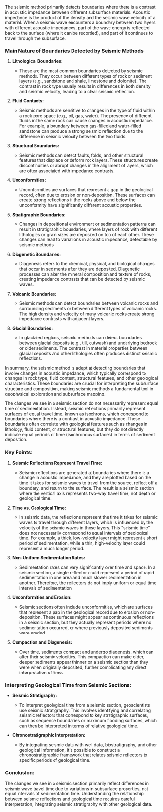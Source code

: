 The seismic method primarily detects boundaries where there is a contrast in acoustic impedance between different subsurface materials. Acoustic impedance is the product of the density and the seismic wave velocity of a material. When a seismic wave encounters a boundary between two layers with different acoustic impedances, part of the wave energy is reflected back to the surface (where it can be recorded), and part of it continues to travel through the subsurface.

### Main Nature of Boundaries Detected by Seismic Methods

1. **Lithological Boundaries:**
   - These are the most common boundaries detected by seismic methods. They occur between different types of rock or sediment layers (e.g., sandstone and shale, limestone and dolomite). The contrast in rock type usually results in differences in both density and seismic velocity, leading to a clear seismic reflection.

2. **Fluid Contacts:**
   - Seismic methods are sensitive to changes in the type of fluid within a rock pore space (e.g., oil, gas, water). The presence of different fluids in the same rock can cause changes in acoustic impedance. For example, a boundary between gas-filled and water-filled sandstone can produce a strong seismic reflection due to the difference in seismic velocity between the two fluids.

3. **Structural Boundaries:**
   - Seismic methods can detect faults, folds, and other structural features that displace or deform rock layers. These structures create discontinuities or abrupt changes in the alignment of layers, which are often associated with impedance contrasts.

4. **Unconformities:**
   - Unconformities are surfaces that represent a gap in the geological record, often due to erosion or non-deposition. These surfaces can create strong reflections if the rocks above and below the unconformity have significantly different acoustic properties.

5. **Stratigraphic Boundaries:**
   - Changes in depositional environment or sedimentation patterns can result in stratigraphic boundaries, where layers of rock with different lithologies or grain sizes are deposited on top of each other. These changes can lead to variations in acoustic impedance, detectable by seismic methods.

6. **Diagenetic Boundaries:**
   - Diagenesis refers to the chemical, physical, and biological changes that occur in sediments after they are deposited. Diagenetic processes can alter the mineral composition and texture of rocks, creating impedance contrasts that can be detected by seismic waves.

7. **Volcanic Boundaries:**
   - Seismic methods can detect boundaries between volcanic rocks and surrounding sediments or between different types of volcanic rocks. The high density and velocity of many volcanic rocks create strong impedance contrasts with adjacent layers.

8. **Glacial Boundaries:**
   - In glaciated regions, seismic methods can detect boundaries between glacial deposits (e.g., till, outwash) and underlying bedrock or older sediments. The contrast in material properties between glacial deposits and other lithologies often produces distinct seismic reflections.

In summary, the seismic method is adept at detecting boundaries that involve changes in acoustic impedance, which typically correspond to changes in rock type, fluid content, structural features, and other geological characteristics. These boundaries are crucial for interpreting the subsurface structure and composition, making seismic methods a fundamental tool in geophysical exploration and subsurface mapping.


The changes we see in a seismic section do not necessarily represent equal time of sedimentation. Instead, seismic reflections primarily represent surfaces of equal travel time, known as isochrons, which correspond to boundaries where there is a contrast in acoustic impedance. These boundaries often correlate with geological features such as changes in lithology, fluid content, or structural features, but they do not directly indicate equal periods of time (isochronous surfaces) in terms of sediment deposition.

### Key Points:

1. **Seismic Reflections Represent Travel Time:**
   - Seismic reflections are generated at boundaries where there is a change in acoustic impedance, and they are plotted based on the time it takes for seismic waves to travel from the source, reflect off a boundary, and return to the surface. The result is a seismic section where the vertical axis represents two-way travel time, not depth or geological time.

2. **Time vs. Geological Time:**
   - In seismic data, the reflections represent the time it takes for seismic waves to travel through different layers, which is influenced by the velocity of the seismic waves in those layers. This "seismic time" does not necessarily correspond to equal intervals of geological time. For example, a thick, low-velocity layer might represent a short period of sedimentation, while a thin, high-velocity layer could represent a much longer period.

3. **Non-Uniform Sedimentation Rates:**
   - Sedimentation rates can vary significantly over time and space. In a seismic section, a single reflector could represent a period of rapid sedimentation in one area and much slower sedimentation in another. Therefore, the reflectors do not imply uniform or equal time intervals of sedimentation.

4. **Unconformities and Erosion:**
   - Seismic sections often include unconformities, which are surfaces that represent a gap in the geological record due to erosion or non-deposition. These surfaces might appear as continuous reflections in a seismic section, but they actually represent periods where no sedimentation occurred, or where previously deposited sediments were eroded.

5. **Compaction and Diagenesis:**
   - Over time, sediments compact and undergo diagenesis, which can alter their seismic velocities. This compaction can make older, deeper sediments appear thinner on a seismic section than they were when originally deposited, further complicating any direct interpretation of time.

### Interpreting Geological Time from Seismic Sections:

- **Seismic Stratigraphy:**
  - To interpret geological time from a seismic section, geoscientists use seismic stratigraphy. This involves identifying and correlating seismic reflectors that correspond to key stratigraphic surfaces, such as sequence boundaries or maximum flooding surfaces, which can then be interpreted in terms of relative geological time.

- **Chronostratigraphic Interpretation:**
  - By integrating seismic data with well data, biostratigraphy, and other geological information, it's possible to construct a chronostratigraphic framework that relates seismic reflectors to specific periods of geological time.

### Conclusion:
The changes we see in a seismic section primarily reflect differences in seismic wave travel time due to variations in subsurface properties, not equal intervals of sedimentation time. Understanding the relationship between seismic reflections and geological time requires careful interpretation, integrating seismic stratigraphy with other geological data.
